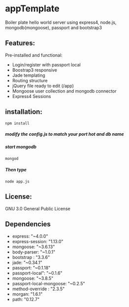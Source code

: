 # appTemplate
Boiler plate hello world server using express4, node.js, mongodb(mongoose), passport and bootstrap3

## Features:
Pre-installed and functional:
* Login/register with passport local 
* Boostrap3 responsive
* Jade templating
* Routing structure
* jQuery file ready to edit (/app)
* Mongoose user collection and mongodb connector
* Express4 Sessions

## installation:
`
npm install
`

##### modify the config.js to match your port hot and db name

##### start mongodb
`
mongod
`
##### Then type
`
node app.js
`

## License: 
GNU 3.0 General Public License

## Dependencies

* express: "~4.0.0"
* express-session: "1.13.0"
* mongoose: "~3.6.13"
* body-parser: "~1.0.1"
* bootstrap : "3.3.6"
* jade: "~0.34.1"
* passport: "~0.1.18"
* passport-local": "~0.1.6"
* mongoose: "~3.8.5"
* passport-local-mongoose: "~0.2.5"
* method-override : "2.3.5"
* morgan: "1.6.1"
* path: "0.12.7"


